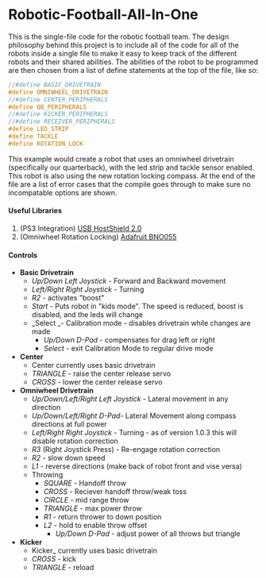 Robotic-Football-All-In-One
=====
This is the single-file code for the robotic football team. The design philosophy behind this project is to include all of the code for all of the robots inside a single file to make it easy to keep track of the different robots and their shared abilities. The abilities of the robot to be programmed are then chosen from a list of define statements at the top of the file, like so:

````c++
//#define BASIC_DRIVETRAIN
#define OMNIWHEEL_DRIVETRAIN
//#define CENTER_PERIPHERALS
#define QB_PERIPHERALS
//#define KICKER_PERIPHERALS
//#define RECEIVER_PERIPHERALS
#define LED_STRIP
#define TACKLE
#define ROTATION_LOCK
````
This example would create a robot that uses an omniwheel drivetrain (specifically our quarterback), with the led strip and tackle sensor enabled. This robot is also using the new rotation locking compass. At the end of the file are a list of error cases that the compile goes through to make sure no incompatable options are shown.

#### Useful Libraries
1. (PS3 Integration) [USB HostShield 2.0](https://github.com/felis/USB_Host_Shield_2.0)
2. (Omniwheel Rotation Locking) [Adafruit BNO055](https://github.com/adafruit/Adafruit_BNO055)

#### Controls
  - **Basic Drivetrain**
    - _Up/Down Left Joystick_ - Forward and Backward movement
    - _Left/Right Right Joystick_ - Turning
    - _R2_ - activates "boost"
    - _Start_ - Puts robot in "kids mode". The speed is reduced, boost is disabled, and the leds will change
    - _Select _- Calibration mode - disables drivetrain while changes are made
      - _Up/Down D-Pad_ - compensates for drag left or right
      - _Select_ - exit Calibration Mode to regular drive mode
  - **Center**
    - Center currently uses basic drivetrain
    - _TRIANGLE_ - raise the center release servo
    - _CROSS_ - lower the center release servo
  - **Omniwheel Drivetrain**
    - _Up/Down/Left/Right Left Joystick_ - Lateral movement in any direction
    - _Up/Down/Left/Right D-Pad_- Lateral Movement along compass directions at full power
    - _Left/Right Right Joystick_ - Turning - as of version 1.0.3 this will disable rotation correction
    - _R3_ (Right Joystick Press) - Re-engage rotation correction
    - _R2_ - slow down speed
    - _L1_ - reverse directions (make back of robot front and vise versa)
    - Throwing
      - _SQUARE_ - Handoff throw
      - _CROSS_ - Reciever handoff throw/weak toss
      - _CIRCLE_ - mid range throw
      - _TRIANGLE_ - max power throw
      - _R1_ - return thrower to down position
      - _L2_ - hold to enable throw offset 
        - _Up/Down D-Pad_ - adjust power of all throws but triangle
  - **Kicker**
    - Kicker_ currently uses basic drivetrain
    - _CROSS_ - kick
    - _TRIANGLE_ - reload
